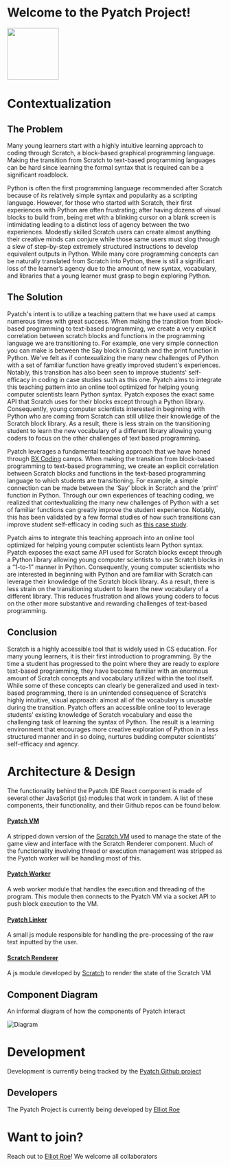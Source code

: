 # Welcome to the Pyatch Project!

<img src="https://bxcoding.com/wp-content/uploads/2023/02/PyatchLogo.png" width="120">

# Contextualization

## The Problem

Many young learners start with a highly intuitive learning approach to coding through Scratch, a block-based graphical programming language.  Making the transition from Scratch to text-based programming languages can be hard since learning the formal syntax that is required can be a significant roadblock.

Python is often the first programming language recommended after Scratch because of its relatively simple syntax and popularity as a scripting language. However, for those who started with Scratch, their first experiences with Python are often frustrating; after having dozens of visual blocks to build from, being met with a blinking cursor on a blank screen is intimidating leading to a distinct loss of agency between the two experiences. Modestly skilled Scratch users can create almost anything their creative minds can conjure while those same users must slog through a slew of step-by-step extremely structured instructions to develop equivalent outputs in Python. While many core programming concepts can be naturally translated from Scratch into Python, there is still a significant loss of the learner’s agency due to the amount of new syntax, vocabulary, and libraries that a young learner must grasp to begin exploring Python.
 

## The Solution

Pyatch's intent is to utilize a teaching pattern that we have used at  camps numerous times with great success. When making the transition from block-based programming to text-based programming, we create a very explicit correlation between scratch blocks and functions in the programming language we are transitioning to. For example, one very simple connection you can make is between the Say block in Scratch and the print function in Python. We've felt as if contexualizing the many new challenges of Python with a set of familiar function have greatly improved student's experiences. Notably, this transition has also been seen to improve students' self-efficacy in coding in case studies such as this one. Pyatch aims to integrate this teaching pattern into an online tool optimized for helping young computer scientists learn Python syntax. Pyatch exposes the exact same API that Scratch uses for their blocks except through a Python library. Consequently, young computer scientists interested in beginning with Python who are coming from Scratch can still utilize their knowledge of the Scratch block library. As a result, there is less strain on the transitioning student to learn the new vocabulary of a different library allowing young coders to focus on the other challenges of text based programming.

Pyatch leverages a fundamental teaching approach that we have honed through [BX Coding](https://bxcoding.com) camps. When making the transition from block-based programming to text-based programming, we create an explicit correlation between Scratch blocks and functions in the text-based programming language to which students are transitioning. For example, a simple connection can be made between the ‘Say’ block in Scratch and the ‘print’ function in Python. Through our own experiences of teaching coding, we realized that contextualizing the many new challenges of Python with a set of familiar functions can greatly improve the student experience. Notably, this has been validated by a few formal studies of how such transitions can improve student self-efficacy in coding such as [this case study](https://doi.org/10.1080/26939169.2022.2090467). 

Pyatch aims to integrate this teaching approach into an online tool optimized for helping young computer scientists learn Python syntax. Pyatch exposes the exact same API used for Scratch blocks except through a Python library allowing young computer scientists to use Scratch blocks in a “1-to-1” manner  in Python. Consequently, young computer scientists who are interested in beginning with Python and are familiar with Scratch can leverage their knowledge of the Scratch block library. As a result, there is less strain on the transitioning student to learn the new vocabulary of a different library. This reduces frustration and allows young coders to focus on the other more substantive and rewarding challenges of text-based programming.


## Conclusion

Scratch is a highly accessible tool that is widely used in CS education. For many young learners, it is their first introduction to programming. By the time a student has progressed to the point where they are ready to explore text-based programming, they have become familiar with an enormous amount of Scratch concepts and vocabulary utilized within the tool itself. While some of these concepts can clearly be generalized and used in text-based programming, there is an unintended consequence of Scratch’s highly intuitive, visual approach: almost all of the vocabulary is unusable during the transition. Pyatch offers an accessible online tool to leverage students’ existing knowledge of Scratch vocabulary and ease the challenging task of learning the syntax of Python. The result is a learning environment that encourages more creative exploration of Python in a less structured manner and in so doing, nurtures budding computer scientists’ self-efficacy and agency.

# Architecture & Design

The functionality behind the Pyatch IDE React component is made of several other JavaScript (js) modules that work in tandem. A list of these components, their functionality, and their Github repos can be found below.

#### [Pyatch VM](https://github.com/BX-Coding/pyatch-vm)

A stripped down version of the [Scratch VM](https://github.com/LLK/scratch-vm) used to manage the state of the game view and interface with the Scratch Renderer component. Much of the functionality involving thread or execution management was stripped as the Pyatch worker will be handling most of this.

#### [Pyatch Worker](https://github.com/BX-Coding/pyatch-worker)

A web worker module that handles the execution and threading of the program. This module then connects to the Pyatch VM via a socket API to push block execution to the VM.

#### [Pyatch Linker](https://github.com/BX-Coding/pyatch-linker)

A small js module responsible for handling the pre-processing of the raw text inputted by the user.

#### [Scratch Renderer](https://github.com/LLK/scratch-render)

A js module developed by [Scratch](https://github.com/LLK) to render the state of the Scratch VM

## Component Diagram

An informal diagram of how the components of Pyatch interact

![Diagram](https://bxcoding.com/wp-content/uploads/2023/02/Pyatch-2.0-Component-Diagram-2.jpg)

# Development

Development is currently being tracked by the [Pyatch Github project](https://github.com/orgs/BX-Coding/projects/1/views/1)

## Developers

The Pyatch Project is currently being developed by [Elliot Roe](https://github.com/ElliotRoe)

# Want to join?

Reach out to [Elliot Roe](https://github.com/ElliotRoe)! We welcome all collaborators
